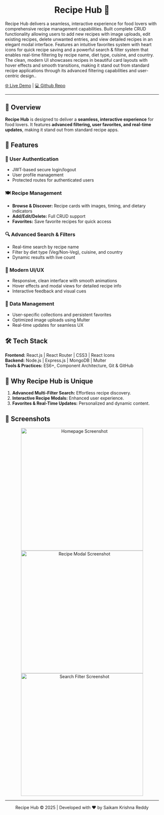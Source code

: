 <h1 align="center">Recipe Hub 🍳</h1>

Recipe Hub delivers a seamless, interactive experience for food lovers with comprehensive recipe management capabilities. Built complete CRUD functionality allowing users to add new recipes with image uploads, edit existing recipes, delete unwanted entries, and view detailed recipes in an elegant modal interface. Features an intuitive favorites system with heart icons for quick recipe saving and a powerful search & filter system that enables real-time filtering by recipe name, diet type, cuisine, and country. The clean, modern UI showcases recipes in beautiful card layouts with hover effects and smooth transitions, making it stand out from standard recipe applications through its advanced filtering capabilities and user-centric design.</strong>.



  <a href="#">🌐 Live Demo</a> | 
  <a href="https://github.com/krishnareddy006/Recipe-Hub">💻 Github Repo</a> 


---

## 🚀 Overview

**Recipe Hub** is designed to deliver a **seamless, interactive experience** for food lovers. It features **advanced filtering, user favorites, and real-time updates**, making it stand out from standard recipe apps.  



## 🔑 Features

### 🔐 User Authentication
- JWT-based secure login/logout  
- User profile management  
- Protected routes for authenticated users  

### 🍽️ Recipe Management
- **Browse & Discover:** Recipe cards with images, timing, and dietary indicators  
- **Add/Edit/Delete:** Full CRUD support  
- **Favorites:** Save favorite recipes for quick access  

### 🔍 Advanced Search & Filters
- Real-time search by recipe name  
- Filter by diet type (Veg/Non-Veg), cuisine, and country  
- Dynamic results with live count  

### 🎨 Modern UI/UX
- Responsive, clean interface with smooth animations  
- Hover effects and modal views for detailed recipe info  
- Interactive feedback and visual cues  

### 💾 Data Management
- User-specific collections and persistent favorites  
- Optimized image uploads using Multer  
- Real-time updates for seamless UX  



## 🛠️ Tech Stack

**Frontend:** React.js | React Router | CSS3 | React Icons  
**Backend:** Node.js | Express.js | MongoDB | Multer  
**Tools & Practices:** ES6+, Component Architecture, Git & GitHub  



## 🌟 Why Recipe Hub is Unique
1. **Advanced Multi-Filter Search:** Effortless recipe discovery.  
2. **Interactive Recipe Modals:** Enhanced user experience.  
3. **Favorites & Real-Time Updates:** Personalized and dynamic content.  



## 📸 Screenshots

<p align="center">
  <img src="#" alt="Homepage Screenshot" width="400"/>
  <img src="#" alt="Recipe Modal Screenshot" width="400"/>
  <img src="#" alt="Search Filter Screenshot" width="400"/>
</p>

---

<p align="center">Recipe Hub © 2025 | Developed with ❤️ by Saikam Krishna Reddy</p>

